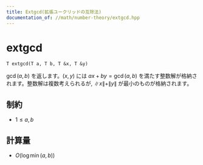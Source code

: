 ```yaml
---
title: Extgcd(拡張ユークリッドの互除法)
documentation_of: //math/number-theory/extgcd.hpp
---
```


# extgcd

```
T extgcd(T a, T b, T &x, T &y)
```

$\gcd(a, b)$ を返します。$(x, y)$ には $ax + by = \gcd(a, b)$ を満たす整数解が格納されます。整数解は複数考えられるが, $\|x\| + \|y\|$ が最小のものが格納されます。

## 制約

- $1 \leq a, b$

## 計算量

- $O(\log {\min(a, b)})$
